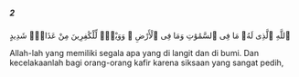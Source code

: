 ##### 2

<span class="ayah">ٱللَّهِ ٱلَّذِى لَهُۥ مَا فِى ٱلسَّمَٰوَٰتِ وَمَا فِى ٱلْأَرْضِ ۗ وَوَيْلٌۭ لِّلْكَٰفِرِينَ مِنْ عَذَابٍۢ شَدِيدٍ</span>

<span class="ayah_translation">Allah-lah yang memiliki segala apa yang di langit dan di bumi. Dan kecelakaanlah bagi orang-orang kafir karena siksaan yang sangat pedih,</span>
